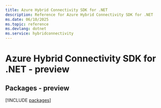 ```yaml
---
title: Azure Hybrid Connectivity SDK for .NET
description: Reference for Azure Hybrid Connectivity SDK for .NET
ms.date: 06/10/2025
ms.topic: reference
ms.devlang: dotnet
ms.service: hybridconnectivity
---
```

# Azure Hybrid Connectivity SDK for .NET - preview
## Packages - preview
[!INCLUDE [packages](hybrid-connectivity-index.md)]